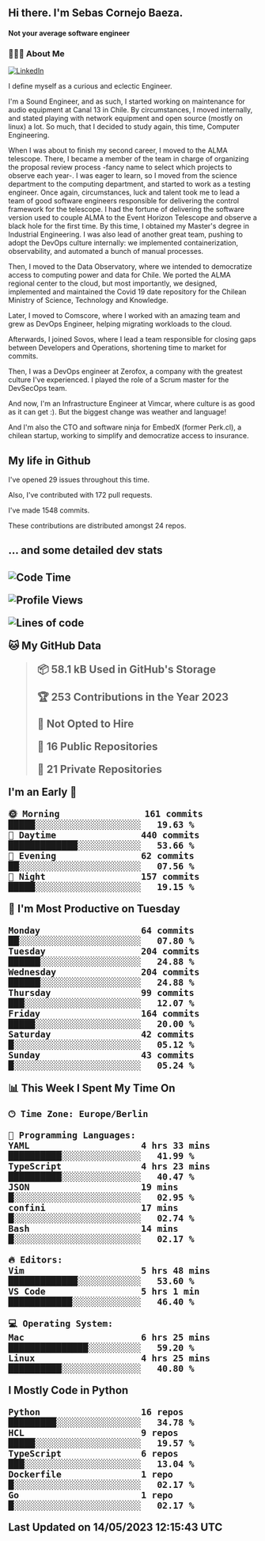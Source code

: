 <h2> Hi there.  I'm Sebas Cornejo Baeza.</h2>
<h4> Not your average software engineer</h4>
<h3> 👨🏻‍💻 About Me </h3>
<a href="http://linkedin.com/in/sebastian-cornejo-baeza/"><img alt="LinkedIn" src="https://img.shields.io/badge/Sebas%20Cornejo%20-informational?style=appveyor&logo=linkedin"></a>


I define myself as a curious and eclectic Engineer.

I'm a Sound Engineer, and as such, I started working on maintenance for audio equipment at Canal 13 in Chile.
By circumstances, I moved internally, and stated playing with network equipment and open source (mostly on linux) 
a lot. So much, that I decided to study again, this time, Computer Engineering.

When I was about to finish my second career, I moved to the ALMA telescope. There, I became a member of the team
in charge of organizing the proposal review process -fancy name to select which projects to observe each year-. 
I was eager to learn, so I moved from the science department to the computing department, and started to work as 
a testing engineer. Once again, circumstances, luck and talent took me to lead a team of good software engineers 
responsible for delivering the control framework for the telescope. I had the fortune of delivering the software
version used to couple ALMA to the Event Horizon Telescope and observe a black hole for the first time.
By this time, I obtained my Master's degree in Industrial Engineering.
I was also lead of another great team, pushing to adopt the DevOps culture internally: we implemented containerization, observability, and automated a bunch of manual processes.

Then, I moved to the Data Observatory, where we intended to democratize access to computing power
and data for Chile. We ported the ALMA regional center to the cloud, but most importantly, we designed, implemented
and maintained the Covid 19 date repository for the Chilean Ministry of Science, Technology and Knowledge.

Later, I moved to Comscore, where I worked with an amazing team and grew as DevOps Engineer, helping migrating workloads to the cloud.

Afterwards, I joined Sovos, where I lead a team responsible for closing gaps between Developers and Operations, shortening time to market for commits.

Then, I was a DevOps engineer at Zerofox, a company with the greatest culture I've experienced. I played the role of a Scrum master for the DevSecOps team.

And now, I'm an Infrastructure Engineer at Vimcar, where culture is as good as it can get :). But the biggest change was weather and language!
 
And I'm also the CTO and software ninja for EmbedX (former Perk.cl), a chilean startup, working to simplify and democratize access to insurance.

<h2> My life in Github </h2>

I've opened 29 issues throughout this time.

Also, I've contributed with 172 pull requests.

I've made 1548 commits.

These contributions are distributed amongst 24 repos.

<h2>... and some detailed dev stats<h2>

<!--START_SECTION:waka-->
![Code Time](http://img.shields.io/badge/Code%20Time-340%20hrs%204%20mins-blue)

![Profile Views](http://img.shields.io/badge/Profile%20Views-0-blue)

![Lines of code](https://img.shields.io/badge/From%20Hello%20World%20I%27ve%20Written-637.2%20thousand%20lines%20of%20code-blue)

**🐱 My GitHub Data** 

> 📦 58.1 kB Used in GitHub's Storage 
 > 
> 🏆 253 Contributions in the Year 2023
 > 
> 🚫 Not Opted to Hire
 > 
> 📜 16 Public Repositories 
 > 
> 🔑 21 Private Repositories 
 > 
**I'm an Early 🐤** 

```text
🌞 Morning                161 commits         █████░░░░░░░░░░░░░░░░░░░░   19.63 % 
🌆 Daytime                440 commits         █████████████░░░░░░░░░░░░   53.66 % 
🌃 Evening                62 commits          ██░░░░░░░░░░░░░░░░░░░░░░░   07.56 % 
🌙 Night                  157 commits         █████░░░░░░░░░░░░░░░░░░░░   19.15 % 
```
📅 **I'm Most Productive on Tuesday** 

```text
Monday                   64 commits          ██░░░░░░░░░░░░░░░░░░░░░░░   07.80 % 
Tuesday                  204 commits         ██████░░░░░░░░░░░░░░░░░░░   24.88 % 
Wednesday                204 commits         ██████░░░░░░░░░░░░░░░░░░░   24.88 % 
Thursday                 99 commits          ███░░░░░░░░░░░░░░░░░░░░░░   12.07 % 
Friday                   164 commits         █████░░░░░░░░░░░░░░░░░░░░   20.00 % 
Saturday                 42 commits          █░░░░░░░░░░░░░░░░░░░░░░░░   05.12 % 
Sunday                   43 commits          █░░░░░░░░░░░░░░░░░░░░░░░░   05.24 % 
```


📊 **This Week I Spent My Time On** 

```text
🕑︎ Time Zone: Europe/Berlin

💬 Programming Languages: 
YAML                     4 hrs 33 mins       ██████████░░░░░░░░░░░░░░░   41.99 % 
TypeScript               4 hrs 23 mins       ██████████░░░░░░░░░░░░░░░   40.47 % 
JSON                     19 mins             █░░░░░░░░░░░░░░░░░░░░░░░░   02.95 % 
confini                  17 mins             █░░░░░░░░░░░░░░░░░░░░░░░░   02.74 % 
Bash                     14 mins             █░░░░░░░░░░░░░░░░░░░░░░░░   02.17 % 

🔥 Editors: 
Vim                      5 hrs 48 mins       █████████████░░░░░░░░░░░░   53.60 % 
VS Code                  5 hrs 1 min         ████████████░░░░░░░░░░░░░   46.40 % 

💻 Operating System: 
Mac                      6 hrs 25 mins       ███████████████░░░░░░░░░░   59.20 % 
Linux                    4 hrs 25 mins       ██████████░░░░░░░░░░░░░░░   40.80 % 
```

**I Mostly Code in Python** 

```text
Python                   16 repos            █████████░░░░░░░░░░░░░░░░   34.78 % 
HCL                      9 repos             █████░░░░░░░░░░░░░░░░░░░░   19.57 % 
TypeScript               6 repos             ███░░░░░░░░░░░░░░░░░░░░░░   13.04 % 
Dockerfile               1 repo              █░░░░░░░░░░░░░░░░░░░░░░░░   02.17 % 
Go                       1 repo              █░░░░░░░░░░░░░░░░░░░░░░░░   02.17 % 
```




 Last Updated on 14/05/2023 12:15:43 UTC
<!--END_SECTION:waka-->
